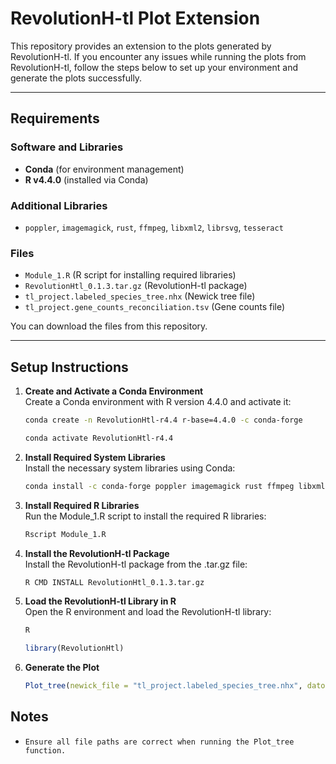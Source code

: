 # RevolutionH-tl Plot Extension

This repository provides an extension to the plots generated by RevolutionH-tl. If you encounter any issues while running the plots from RevolutionH-tl, follow the steps below to set up your environment and generate the plots successfully.

---

## Requirements

### Software and Libraries
- **Conda** (for environment management)
- **R v4.4.0** (installed via Conda)

### Additional Libraries
- `poppler`, `imagemagick`, `rust`, `ffmpeg`, `libxml2`, `librsvg`, `tesseract`

### Files
- `Module_1.R` (R script for installing required libraries)
- `RevolutionHtl_0.1.3.tar.gz` (RevolutionH-tl package)
- `tl_project.labeled_species_tree.nhx` (Newick tree file)
- `tl_project.gene_counts_reconciliation.tsv` (Gene counts file)

You can download the files from this repository.

---

## Setup Instructions

1. **Create and Activate a Conda Environment**  
   Create a Conda environment with R version 4.4.0 and activate it:
   ```bash
   conda create -n RevolutionHtl-r4.4 r-base=4.4.0 -c conda-forge
   ```
   ```bash
   conda activate RevolutionHtl-r4.4
   ```

2. **Install Required System Libraries**  
   Install the necessary system libraries using Conda:
   ```bash
   conda install -c conda-forge poppler imagemagick rust ffmpeg libxml2 librsvg tesseract
   ```

3. **Install Required R Libraries**  
   Run the Module_1.R script to install the required R libraries:
   ```bash
   Rscript Module_1.R
   ```

4. **Install the RevolutionH-tl Package**  
   Install the RevolutionH-tl package from the .tar.gz file:
   ```bash
   R CMD INSTALL RevolutionHtl_0.1.3.tar.gz
   ```

5. **Load the RevolutionH-tl Library in R**  
   Open the R environment and load the RevolutionH-tl library:
   ```bash
   R
   ```

   ```R
   library(RevolutionHtl)
   ```
6. **Generate the Plot**  
   ```R
   Plot_tree(newick_file = "tl_project.labeled_species_tree.nhx", datos_file = "tl_project.gene_counts_reconciliation.tsv", header = TRUE)
   ```

## Notes  
- `Ensure all file paths are correct when running the Plot_tree function.`
